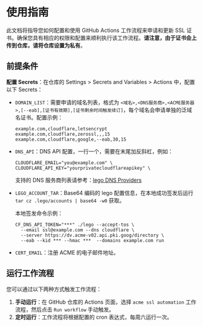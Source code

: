 # 使用指南
此文档将指导您如何配置和使用 GitHub Actions 工作流程来申请和更新 SSL 证书。确保您具有相应的权限和配置来顺利执行该工作流程。**请注意，由于证书会上传到仓库，请将仓库设置为私有**。
## 前提条件
 **配置 Secrets**：在仓库的 Settings > Secrets and Variables > Actions 中，配置以下 Secrets：
   - `DOMAIN_LIST`：需要申请的域名列表，格式为 `<域名>,<DNS服务商>,<ACME服务器>,[--eab],[证书有效期],[证书剩余时间触发续订]`，每个域名会申请单独的泛域名证书。配置示例：
     ```
     example.com,cloudflare,letsencrypt
     example.com,cloudflare,zerossl,,,15
     example.com,cloudflare,google,--eab,30,15
     ```
   - `DNS_API`：DNS API 配置，一行一个，需要在末尾加反斜杠，例如：
     ```
     CLOUDFLARE_EMAIL="you@example.com" \
     CLOUDFLARE_API_KEY="yourprivatecloudflareapikey" \
     ```
     支持的 DNS 服务商列表请参考：[lego DNS Providers](https://go-acme.github.io/lego/dns)
   - `LEGO_ACCOUNT_TAR`：Base64 编码的 lego 配置信息，在本地成功签发后运行 `tar cz .lego/accounts | base64 -w0` 获取。

     本地签发命令示例：
     ```
     CF_DNS_API_TOKEN="***" ./lego --accept-tos \
       --email ssl@example.com --dns cloudflare \
       --server https://dv.acme-v02.api.pki.goog/directory \
       --eab --kid *** --hmac ***  --domains example.com run
     ```
   - `CERT_EMAIL`：注册 ACME 的电子邮件地址。
## 运行工作流程

您可以通过以下两种方式触发工作流程：

1. **手动运行**：在 GitHub 仓库的 Actions 页面，选择 `acme ssl automation` 工作流程，然后点击 `Run workflow` 手动触发。
2. **定时运行**：工作流程将根据配置的 cron 表达式，每周六运行一次。
